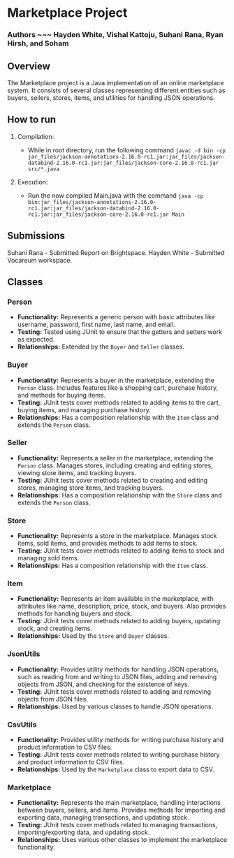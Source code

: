 # Marketplace Project 
### Authors ~~~ Hayden White, Vishal Kattoju, Suhani Rana, Ryan Hirsh, and Soham
## Overview

The Marketplace project is a Java implementation of an online marketplace system. It consists of several classes representing different entities such as buyers, sellers, stores, items, and utilities for handling JSON operations.

## How to run
1. Compilation:
   - While in root directory, run the following command `javac -d bin -cp jar_files/jackson-annotations-2.16.0-rc1.jar:jar_files/jackson-databind-2.16.0-rc1.jar:jar_files/jackson-core-2.16.0-rc1.jar src/*.java`

2. Execution:
   - Run the now compiled Main.java with the command `java -cp bin:jar_files/jackson-annotations-2.16.0-rc1.jar:jar_files/jackson-databind-2.16.0-rc1.jar:jar_files/jackson-core-2.16.0-rc1.jar Main`

## Submissions
Suhani Rana - Submitted Report on Brightspace. 
Hayden White - Submitted Vocareum workspace.

## Classes

### Person

- **Functionality:** Represents a generic person with basic attributes like username, password, first name, last name, and email.
- **Testing:** Tested using JUnit to ensure that the getters and setters work as expected.
- **Relationships:** Extended by the `Buyer` and `Seller` classes.

### Buyer

- **Functionality:** Represents a buyer in the marketplace, extending the `Person` class. Includes features like a shopping cart, purchase history, and methods for buying items.
- **Testing:** JUnit tests cover methods related to adding items to the cart, buying items, and managing purchase history.
- **Relationships:** Has a composition relationship with the `Item` class and extends the `Person` class.

### Seller

- **Functionality:** Represents a seller in the marketplace, extending the `Person` class. Manages stores, including creating and editing stores, viewing store items, and tracking buyers.
- **Testing:** JUnit tests cover methods related to creating and editing stores, managing store items, and tracking buyers.
- **Relationships:** Has a composition relationship with the `Store` class and extends the `Person` class.

### Store

- **Functionality:** Represents a store in the marketplace. Manages stock items, sold items, and provides methods to add items to stock.
- **Testing:** JUnit tests cover methods related to adding items to stock and managing sold items.
- **Relationships:** Has a composition relationship with the `Item` class.

### Item

- **Functionality:** Represents an item available in the marketplace, with attributes like name, description, price, stock, and buyers. Also provides methods for handling buyers and stock.
- **Testing:** JUnit tests cover methods related to adding buyers, updating stock, and creating items.
- **Relationships:** Used by the `Store` and `Buyer` classes.

### JsonUtils

- **Functionality:** Provides utility methods for handling JSON operations, such as reading from and writing to JSON files, adding and removing objects from JSON, and checking for the existence of keys.
- **Testing:** JUnit tests cover methods related to adding and removing objects from JSON files.
- **Relationships:** Used by various classes to handle JSON operations.

### CsvUtils

- **Functionality:** Provides utility methods for writing purchase history and product information to CSV files.
- **Testing:** JUnit tests cover methods related to writing purchase history and product information to CSV files.
- **Relationships:** Used by the `Marketplace` class to export data to CSV.

### Marketplace

- **Functionality:** Represents the main marketplace, handling interactions between buyers, sellers, and items. Provides methods for importing and exporting data, managing transactions, and updating stock.
- **Testing:** JUnit tests cover methods related to managing transactions, importing/exporting data, and updating stock.
- **Relationships:** Uses various other classes to implement the marketplace functionality.



